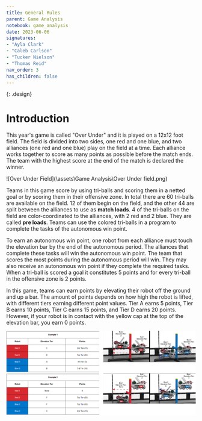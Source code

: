 ```yaml
---
title: General Rules
parent: Game Analysis
notebook: game_analysis
date: 2023-06-06
signatures:
- "Ayla Clark"
- "Caleb Carlson"
- "Tucker Nielson"
- "Thomas Reid"
nav_order: 3
has_children: false
---
```


{: .design}
# Introduction

This year's game is called "Over Under" and it is played on a 12x12 foot field. The field is divided into two sides, one red and one blue, and two alliances (one red and one blue) play on the field at a time. Each alliance works together to score as many points as possible before the match ends. The team with the highest score at the end of the match is declared the winner. 

![Over Under Field](\assets\Game Analysis\Over Under field.png)

Teams in this game score by using tri-balls and scoring them in a netted goal or by scoring them in their offensive zone. In total there are 60 tri-balls are available on the field. 12 of them begin on the field, and the other 44 are split between the alliances to use as **match loads**. 4 of the tri-balls on the field are color-coordinated to the alliances, with 2 red and 2 blue. They are called **pre loads**. Teams can use the colored tri-balls in a program to complete the tasks of the autonomous win point.

To earn an autonomous win point, one robot from each alliance must touch the elevation bar by the end of the autonomous period. The alliances that complete these tasks will win the autonomous win point. The team that scores the most points during the autonomous period will win. They may also receive an autonomous win point if they complete the required tasks. When a tri-ball is scored a goal it constitutes 5 points and for every tri-ball in the offensive zone is 2 points. 

In this game, teams can earn points by elevating their robot off the ground and up a bar. The amount of points depends on how high the robot is lifted, with different tiers earning different point values. Tier A earns 5 points, Tier B earns 10 points, Tier C earns 15 points, and Tier D earns 20 points. However, if your robot is in contact with the yellow cap at the top of the elevation bar, you earn 0 points.

![Elevation Tier](/assets/Game%20Analysis/Elevation%20Tier.png)
